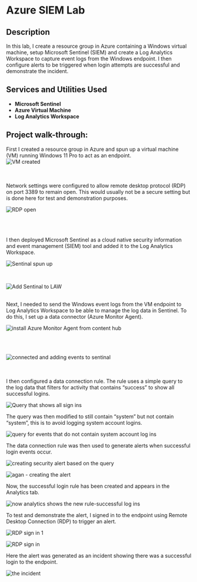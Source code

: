 <h1>Azure SIEM Lab</h1>



<h2>Description</h2>
In this lab, I create a resource group in Azure containing a Windows virtual machine, setup Microsoft Sentinel (SIEM) and create a Log Analytics Workspace to capture event logs from the Windows endpoint. I then configure alerts to be triggered when login attempts are successful and demonstrate the incident.
<br />


<h2>Services and Utilities Used</h2>


- <b>Microsoft Sentinel</b>
- <b>Azure Virtual Machine</b> 
- <b>Log Analytics Workspace</b> 


<h2>Project walk-through:</h2>

<p align="center">




First I created a resource group in Azure and spun up a virtual machine (VM) running Windows 11 Pro to act as an endpoint.  <br/>
![VM created](https://github.com/user-attachments/assets/8580d614-533b-44cb-99d6-fbaef23d9a9a)

<br />
<br />
Network settings were configured to allow remote desktop protocol (RDP) on port 3389 to remain open. This would usually not be a secure setting but is done here for test and demonstration purposes. 

![RDP open](https://github.com/user-attachments/assets/dad24538-8958-4bf9-bf7f-2d458ff1a877)

<br/>

<br />
<br />
I then deployed Microsoft Sentinel as a cloud native security information and event management (SIEM) tool and added it to the Log Analytics Workspace.  
<br/>

![Sentinal spun up](https://github.com/user-attachments/assets/9becb130-f0e0-40f6-992b-bea7db395ca1)

<br/>

![Add Sentinal to LAW](https://github.com/user-attachments/assets/51137ce9-4101-4130-86c1-e4f74cba7555)
<br />


<br />
Next, I needed to send the Windows event logs from the VM endpoint to Log Analytics Workspace to be able to manage the log data in Sentinel. To do this, I set up a data connector (Azure Monitor Agent).
<br/>

![install Azure Monitor Agent from content hub](https://github.com/user-attachments/assets/e5a792fe-1336-47cb-a5df-7deb6c78214c)

<br/>

<br/>

![connected and adding events to sentinal](https://github.com/user-attachments/assets/a38318a6-55a7-47d2-9106-4e8360d35f82)

<br />
<br />
I then configured a data connection rule. The rule uses a simple query to the log data that filters for activity that contains “success” to show all successful logins.  
<br/>

![Query that shows all sign ins](https://github.com/user-attachments/assets/1eb9a45e-77bc-4105-bfc5-2fad2a7d76da)

</p>

The query was then modified to still contain “system” but not contain “system”, this is to avoid logging system account logins.
 <br/>

![query for events that do not contain system account log ins](https://github.com/user-attachments/assets/52397812-1c13-4b67-9d33-69f8bce73797)

</p>

The data connection rule was then used to generate alerts when successful login events occur. 
<br/>

![creating security alert based on the query](https://github.com/user-attachments/assets/6e23b40a-a885-47a3-acbd-064f0b87eb30)

![agan - creating the alert](https://github.com/user-attachments/assets/aae54fa8-ba27-4e19-8217-333f47f8ace3)

</p>

Now, the successful login rule has been created and appears in the Analytics tab.
<br/>

![now analytics shows the new rule-successful log ins](https://github.com/user-attachments/assets/fc5ed3af-1a59-402f-90f4-93ac859f12c9)

</p>

To test and demonstrate the alert, I signed in to the endpoint using Remote Desktop Connection (RDP) to trigger an alert.

![RDP sign in 1](https://github.com/user-attachments/assets/790fc633-38d4-49f5-bb8a-4bfc20ade2d7)

![RDP sign in](https://github.com/user-attachments/assets/e396984d-8efa-448e-a552-1258c420fbbc)

</p>

Here the alert was generated as an incident showing there was a successful login to the endpoint.  <br/>

![the incident](https://github.com/user-attachments/assets/392d9f1e-afb4-4955-84c9-002824f493ca)

</p>
